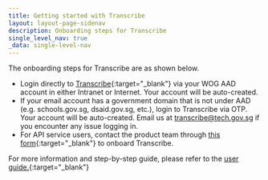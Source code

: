 ```yaml
---
title: Getting started with Transcribe
layout: layout-page-sidenav
description: Onboarding steps for Transcribe
single_level_nav: true
_data: single-level-nav
---
```


The onboarding steps for Transcribe are as shown below.

-	Login directly to [Transcribe](https://www.transcribe.gov.sg/){:target="_blank"} via your WOG AAD account in either Intranet or Internet. Your account will be auto-created. 
-	If your email account has a government domain that is not under AAD (e.g. schools.gov.sg, dsaid.gov.sg, etc.), login to Transcribe via OTP. Your account will be auto-created. Email us at <transcribe@tech.gov.sg> if you encounter any issue logging in.
-	For API service users, contact the product team through [this form](https://form.gov.sg/#!/62280856ba91100012050933){:target="_blank"} to onboard Transcribe.
	
For more information and step-by-step guide, please refer to the [user guide.](https://www.transcribe.gov.sg/user_guide/){:target="_blank"}


